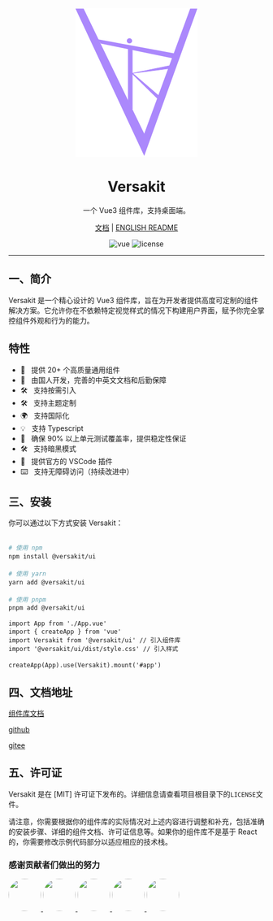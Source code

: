 <div align="center">
  <a href="/">
	<img src="./logo.svg"  />
  </a>
  <h1>Versakit</h1>
  <p>一个 Vue3 组件库，支持桌面端。</p>
  <p>
    <a href="">文档</a> | 
    <a href="./README.md">ENGLISH README</a>
  </p>
  <p>
    <img src="https://img.shields.io/badge/vue-v3.2.0%2B-%23407fbc" alt="vue">
    <img src="https://img.shields.io/npm/l/@varlet/ui.svg" alt="license">
  </p>
</div>

---

## 一、简介

Versakit 是一个精心设计的 Vue3 组件库，旨在为开发者提供高度可定制的组件解决方案。它允许你在不依赖特定视觉样式的情况下构建用户界面，赋予你完全掌控组件外观和行为的能力。

## 特性

- 🚀 &nbsp; 提供 20+ 个高质量通用组件
- 💪 &nbsp; 由国人开发，完善的中英文文档和后勤保障
- 🛠️ &nbsp; 支持按需引入
- 🛠️ &nbsp; 支持主题定制
- 🌍 &nbsp; 支持国际化
- 💡 &nbsp; 支持 Typescript
- 💪 &nbsp; 确保 90% 以上单元测试覆盖率，提供稳定性保证
- 🛠️ &nbsp; 支持暗黑模式
- 🔧 &nbsp; 提供官方的 VSCode 插件
- ⌨️ &nbsp; 支持无障碍访问（持续改进中）

## 三、安装

你可以通过以下方式安装 Versakit：

```bash

# 使用 npm
npm install @versakit/ui

# 使用 yarn
yarn add @versakit/ui

# 使用 pnpm
pnpm add @versakit/ui

```

```
import App from './App.vue'
import { createApp } from 'vue'
import Versakit from '@versakit/ui' // 引入组件库
import '@versakit/ui/dist/style.css' // 引入样式

createApp(App).use(Versakit).mount('#app')
```

## 四、文档地址

[组件库文档](https://versakit.github.io/Versakit/)

[github](https://github.com/lenran659/versakit-ui)

[gitee](https://gitee.com/dragon_water/versakit-ui#/dragon_water/versakit-ui/blob/master/%22https:/lenran659.github.io/versakit-docs/%22)

## 五、许可证

Versakit 是在 [MIT] 许可证下发布的。详细信息请查看项目根目录下的`LICENSE`文件。

请注意，你需要根据你的组件库的实际情况对上述内容进行调整和补充，包括准确的安装步骤、详细的组件文档、许可证信息等。如果你的组件库不是基于 React 的，你需要修改示例代码部分以适应相应的技术栈。

### 感谢贡献者们做出的努力

<a href="https://github.com/lenran659/Versakit/graphs/contributors">
 <img src="https://avatars.githubusercontent.com/u/74483049?s=400&u=102dfac48d0067d9d7a5576134e409590bbfaafe&v=4" width="64" height="64" style="border-radius:50%"  />
  <img src="https://avatars.githubusercontent.com/u/131731035?v=4" width="64" height="64" style="border-radius:50%" />
  <img src="https://avatars.githubusercontent.com/u/122306263?v=4" width="64" height="64" style="border-radius:50%" />
  <img src="https://avatars.githubusercontent.com/u/180088207?v=4" width="64" height="64"  style="border-radius:50%" />
  <img src="https://avatars.githubusercontent.com/u/120795714?v=4" width="64" height="64"  style="border-radius:50%" />
</a>
